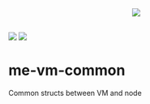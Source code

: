 <div style="text-align:center">
  <img src="https://github.com/ME-MotherEarth/me-motherearth/blob/master/motherearth_logo_01.svg"></img>
</div>  

<br>

[![](https://img.shields.io/badge/made%20by-Mother%20Earth-blue.svg?style=flat-square)](http://motherearth.one/)
[![](https://img.shields.io/badge/project-Mother%20Earth%20Testnet-blue.svg?style=flat-square)](http://motherearth.one/)

# me-vm-common
Common structs between VM and node
